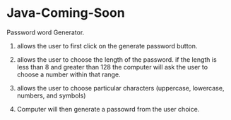 # Java-Coming-Soon

Password word Generator.
1. allows the user to first click on the generate password button.

2. allows the user to choose the length of the password. if the length is less than 8 and greater than 128 the computer will ask the user to choose a number within that range. 

3. allows  the user to choose  particular characters (uppercase, lowercase, numbers, and symbols)

4. Computer will then generate a passowrd from the user choice.

